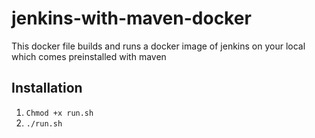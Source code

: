 # jenkins-with-maven-docker
This docker file builds and runs a docker image of jenkins on your local which comes preinstalled with maven

## Installation

1. ```Chmod +x run.sh```
2. ```./run.sh```
